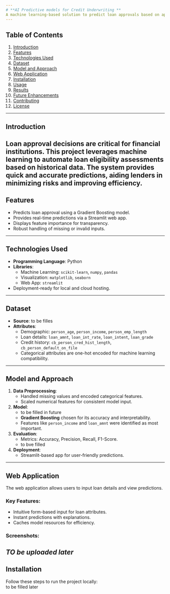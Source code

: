 ```yaml
---
# **AI Predictive models for Credit Underwriting **
A machine learning-based solution to predict loan approvals based on applicant details, financial history, and loan attributes. This project includes feature importance analysis, model training, and a user-friendly web application for real-time predictions.
---
```

## **Table of Contents**
1. [Introduction](#introduction)  
2. [Features](#features)  
3. [Technologies Used](#technologies-used)  
4. [Dataset](#dataset)  
5. [Model and Approach](#model-and-approach)  
6. [Web Application](#web-application)  
7. [Installation](#installation)  
8. [Usage](#usage)  
9. [Results](#results)  
10. [Future Enhancements](#future-enhancements)  
11. [Contributing](#contributing)  
12. [License](#license)  
---
## **Introduction**  
Loan approval decisions are critical for financial institutions. This project leverages machine learning to automate loan eligibility assessments based on historical data. The system provides quick and accurate predictions, aiding lenders in minimizing risks and improving efficiency.
---
## **Features**
- Predicts loan approval using a Gradient Boosting model.
- Provides real-time predictions via a Streamlit web app.
- Displays feature importance for transparency.
-  Robust handling of missing or invalid inputs.
---
## **Technologies Used**
- **Programming Language**: Python  
- **Libraries**:
  - Machine Learning: `scikit-learn`, `numpy`, `pandas`
  - Visualization: `matplotlib`, `seaborn`
  - Web App: `streamlit`
- Deployment-ready for local and cloud hosting.
---
## **Dataset**
- **Source**: to be filles  
- **Attributes**:
  - Demographic: `person_age`, `person_income`, `person_emp_length`
  - Loan details: `loan_amnt`, `loan_int_rate`, `loan_intent`, `loan_grade`
  - Credit history: `cb_person_cred_hist_length`, `cb_person_default_on_file`
  - Categorical attributes are one-hot encoded for machine learning compatibility.
---
## **Model and Approach**
1. **Data Preprocessing**:
   - Handled missing values and encoded categorical features.
   - Scaled numerical features for consistent model input.
2. **Model**:
   - to be filled in future 
   - **Gradient Boosting** chosen for its accuracy and interpretability.
   - Features like `person_income` and `loan_amnt` were identified as most important.
4. **Evaluation**:
   - Metrics: Accuracy, Precision, Recall, F1-Score.
   - to bve filled
5. **Deployment**:
   - Streamlit-based app for user-friendly predictions.
---
## **Web Application**
The web application allows users to input loan details and view predictions.  
### **Key Features**:
- Intuitive form-based input for loan attributes.
- Instant predictions with explanations.
- Caches model resources for efficiency.  
### **Screenshots**:  
_TO be uploaded later_
---
## **Installation**
Follow these steps to run the project locally:  
to be filled later

